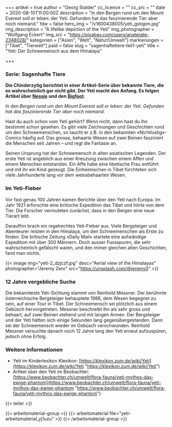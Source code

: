 +++
artikel = true
author = "Georg Stalder"
cc_licence = ""
cc_src = ""
date = 2020-08-10T11:00:00Z
description = "In den Bergen rund um den Mount Everest soll er leben: der Yeti. Gefunden hat das faszinierende Tier aber noch niemand."
fdw = false
hero_img = "/v1600438005/yeti_gstqpm.jpg"
img_description = "A lifelike depiction of the Yeti"
img_photographer = "Wolfgang Eckert"
img_src = "https://pixabay.com/users/anaterate-2348028/"
kategorien = ["Asien", "Welt", "Natur/Umwelt"]
markierungen = ["Tibet", "Tierwelt"]
paid = false
slug = "sagenhaftetiere-teil1-yeti"
title = "Yeti: Der Schneemensch aus dem Himalaya"

+++
### Serie: Sagenhafte Tiere

**Die Chinderzytig berichtet in einer Artikel-Serie über bekannte Tiere, die es wahrscheinlich gar nicht gibt. Der Yeti macht den Anfang. Es folgen Artikel über** [**Nessie**](https://www.chinderzytig.ch/sagenhafte-tiere-teil-2-nessie) **und den** [**Bigfoot**](https://www.chinderzytig.ch/sagenhafte-tiere-teil-3-bigfoot)**.**

_In den Bergen rund um den Mount Everest soll er leben: der Yeti. Gefunden hat das faszinierende Tier aber noch niemand._

Hast du auch schon vom Yeti gehört? Wenn nicht, dann hast du ihn bestimmt schon gesehen. Es gibt viele Zeichnungen und Geschichten rund um den Schneemenschen, so taucht er z.B. in den bekannten «Nichtlustig»-Comics häufig auf. Das grosse, behaarte Wesen auf zwei Beinen fasziniert die Menschen seit Jahren – und regt die Fantasie an.

Seinen Ursprung hat der Schneemensch in alten asiatischen Legenden. Der erste Yeti ist angeblich aus einer Kreuzung zwischen einem Affen und einem Menschen entstanden. Ein Affe habe eine tibetische Frau entführt und mit ihr ein Kind gezeugt. Die Einheimischen in Tibet fürchteten sich viele Jahrhunderte lang vor dem weissbehaarten Wesen.

### Im Yeti-Fieber

Vor fast genau 100 Jahren kamen Berichte über den Yeti nach Europa. Im Jahr 1921 erforschte eine britische Expedition das Tibet und hörte von dem Tier. Die Forscher vermuteten zunächst, dass in den Bergen eine neue Tierart lebt.

Daraufhin brach ein regelrechtes Yeti-Fieber aus. Viele Bergsteiger und Abenteurer reisten in den Himalaya, um den Schneemenschen als Erste zu finden. Die britische Zeitung «Daily Mail» startete eine aufwändige Expedition mit über 300 Männern. Doch ausser Fussspuren, die sehr wahrscheinlich gefälscht waren, und den immer gleichen alten Geschichten, fand man nichts.

{{< image img="yeti-2_dzjczf.jpg" desc="Aerial view of the Himalayas" photographer="Jeremy Zero" src="https://unsplash.com/@jeremy0" >}}

### 12 Jahre vergebliche Suche

Die bekannteste Yeti-Sichtung stammt von Reinhold Messner. Der berühmte österreichische Bergsteiger behauptete 1986, dem Wesen begegnet zu sein, auf einer Tour in Tibet. Der Schneemensch sei plötzlich aus einem Gebüsch hervorgetreten. Messner beschreibt ihn als sehr gross und behaart, auf zwei Beinen stehend und mit langen Armen. Der Bergsteiger und der Yeti hätten sich einige Sekunden lang gegenübergestanden. Dann sei der Schneemensch wieder im Gebüsch verschwunden. Reinhold Messner versuchte danach noch 12 Jahre lang den Yeti erneut aufzuspüren, jedoch ohne Erfolg.

### Weitere Informationen

* Yeti im Kinderlexikon Klexikon: [https://klexikon.zum.de/wiki/Yeti](https://klexikon.zum.de/wiki/Yeti "https://klexikon.zum.de/wiki/Yeti")
* Artikel über den Yeti im Beobachter: [https://www.beobachter.ch/umwelt/flora-fauna/yeti-mythos-das-ewige-phantom](https://www.beobachter.ch/umwelt/flora-fauna/yeti-mythos-das-ewige-phantom "https://www.beobachter.ch/umwelt/flora-fauna/yeti-mythos-das-ewige-phantom")

{{< teiler >}}

{{< arbeitsmaterial-group >}}
{{< arbeitsmaterial file="yeti-arbeitsmaterial_yj1uzu" >}}
{{< /arbeitsmaterial-group >}}

